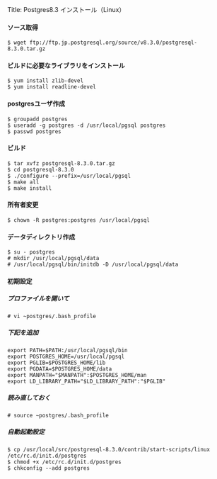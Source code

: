 Title: Postgres8.3 インストール（Linux）

#### ソース取得

	$ wget ftp://ftp.jp.postgresql.org/source/v8.3.0/postgresql-8.3.0.tar.gz

#### 

#### ビルドに必要なライブラリをインストール

	$ yum install zlib-devel
	$ yum install readline-devel

#### postgresユーザ作成

	$ groupadd postgres
	$ useradd -g postgres -d /usr/local/pgsql postgres
	$ passwd postgres

#### ビルド

	$ tar xvfz postgresql-8.3.0.tar.gz
	$ cd postgresql-8.3.0
	$ ./configure --prefix=/usr/local/pgsql
	$ make all
	$ make install

#### 所有者変更

	$ chown -R postgres:postgres /usr/local/pgsql

#### データディレクトリ作成

	$ su - postgres
	# mkdir /usr/local/pgsql/data
	# /usr/local/pgsql/bin/initdb -D /usr/local/pgsql/data

#### 初期設定

##### プロファイルを開いて

	# vi ~postgres/.bash_profile

##### 下記を追加

	export PATH=$PATH:/usr/local/pgsql/bin
	export POSTGRES_HOME=/usr/local/pgsql
	export PGLIB=$POSTGRES_HOME/lib
	export PGDATA=$POSTGRES_HOME/data
	export MANPATH="$MANPATH":$POSTGRES_HOME/man
	export LD_LIBRARY_PATH="$LD_LIBRARY_PATH":"$PGLIB"

##### 読み直しておく

	# source ~postgres/.bash_profile

##### 自動起動設定

	$ cp /usr/local/src/postgresql-8.3.0/contrib/start-scripts/linux /etc/rc.d/init.d/postgres
	$ chmod +x /etc/rc.d/init.d/postgres
	$ chkconfig --add postgres
